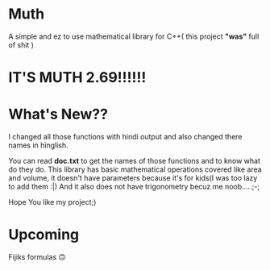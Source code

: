 # Muth
A simple and ez to use mathematical library for C++( this project **"was"** full of shit )

# IT'S MUTH 2.69!!!!!!
# What's New??
I changed all those functions with hindi output and also changed there names in hinglish.

You can read **doc.txt** to get the names of those functions and to know what do they do.
This library has basic mathematical operations covered like area and volume, it doesn't have parameters because it's for kids(I was too lazy to add them :|)
And it also does not have trigonometry becuz me noob.....;-;

Hope You like my project;)
# Upcoming
Fijiks formulas 🙃


